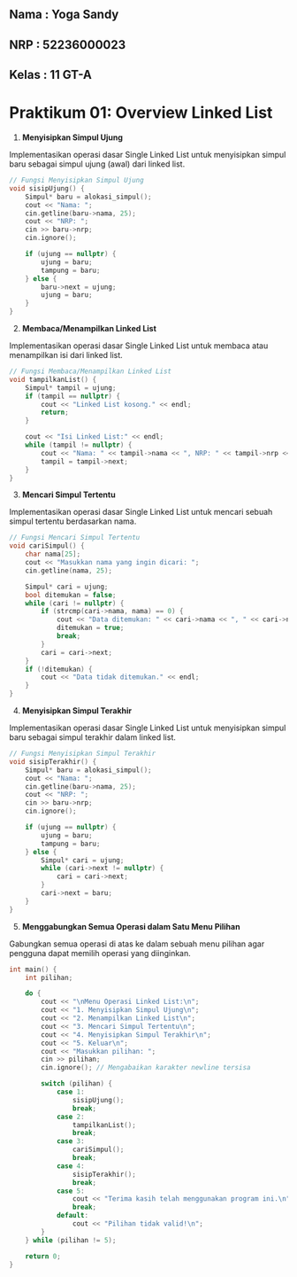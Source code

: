 ## Nama    : Yoga Sandy
## NRP     : 52236000023
## Kelas   : 11 GT-A

# Praktikum 01: Overview Linked List

1. **Menyisipkan Simpul Ujung**

Implementasikan operasi dasar Single Linked List untuk menyisipkan simpul baru sebagai simpul ujung (awal) dari linked list.

```cpp
// Fungsi Menyisipkan Simpul Ujung
void sisipUjung() {
    Simpul* baru = alokasi_simpul();
    cout << "Nama: ";
    cin.getline(baru->nama, 25);
    cout << "NRP: ";
    cin >> baru->nrp;
    cin.ignore();

    if (ujung == nullptr) {
        ujung = baru;
        tampung = baru;
    } else {
        baru->next = ujung;
        ujung = baru;
    }
}
```

2. **Membaca/Menampilkan Linked List**

Implementasikan operasi dasar Single Linked List untuk membaca atau menampilkan isi dari linked list.
```cpp
// Fungsi Membaca/Menampilkan Linked List
void tampilkanList() {
    Simpul* tampil = ujung;
    if (tampil == nullptr) {
        cout << "Linked List kosong." << endl;
        return;
    }

    cout << "Isi Linked List:" << endl;
    while (tampil != nullptr) {
        cout << "Nama: " << tampil->nama << ", NRP: " << tampil->nrp << endl;
        tampil = tampil->next;
    }
}
```

3. **Mencari Simpul Tertentu**

Implementasikan operasi dasar Single Linked List untuk mencari sebuah simpul tertentu berdasarkan nama.
```cpp
// Fungsi Mencari Simpul Tertentu
void cariSimpul() {
    char nama[25];
    cout << "Masukkan nama yang ingin dicari: ";
    cin.getline(nama, 25);

    Simpul* cari = ujung;
    bool ditemukan = false;
    while (cari != nullptr) {
        if (strcmp(cari->nama, nama) == 0) {
            cout << "Data ditemukan: " << cari->nama << ", " << cari->nrp << endl;
            ditemukan = true;
            break;
        }
        cari = cari->next;
    }
    if (!ditemukan) {
        cout << "Data tidak ditemukan." << endl;
    }
}
```

4. **Menyisipkan Simpul Terakhir**

Implementasikan operasi dasar Single Linked List untuk menyisipkan simpul baru sebagai simpul terakhir dalam linked list.
```cpp
// Fungsi Menyisipkan Simpul Terakhir
void sisipTerakhir() {
    Simpul* baru = alokasi_simpul();
    cout << "Nama: ";
    cin.getline(baru->nama, 25);
    cout << "NRP: ";
    cin >> baru->nrp;
    cin.ignore();

    if (ujung == nullptr) {
        ujung = baru;
        tampung = baru;
    } else {
        Simpul* cari = ujung;
        while (cari->next != nullptr) {
            cari = cari->next;
        }
        cari->next = baru;
    }
}
```

5. **Menggabungkan Semua Operasi dalam Satu Menu Pilihan**

Gabungkan semua operasi di atas ke dalam sebuah menu pilihan agar pengguna dapat memilih operasi yang diinginkan.
```cpp
int main() {
    int pilihan;

    do {
        cout << "\nMenu Operasi Linked List:\n";
        cout << "1. Menyisipkan Simpul Ujung\n";
        cout << "2. Menampilkan Linked List\n";
        cout << "3. Mencari Simpul Tertentu\n";
        cout << "4. Menyisipkan Simpul Terakhir\n";
        cout << "5. Keluar\n";
        cout << "Masukkan pilihan: ";
        cin >> pilihan;
        cin.ignore(); // Mengabaikan karakter newline tersisa

        switch (pilihan) {
            case 1:
                sisipUjung();
                break;
            case 2:
                tampilkanList();
                break;
            case 3:
                cariSimpul();
                break;
            case 4:
                sisipTerakhir();
                break;
            case 5:
                cout << "Terima kasih telah menggunakan program ini.\n";
                break;
            default:
                cout << "Pilihan tidak valid!\n";
        }
    } while (pilihan != 5);

    return 0;
}
```

